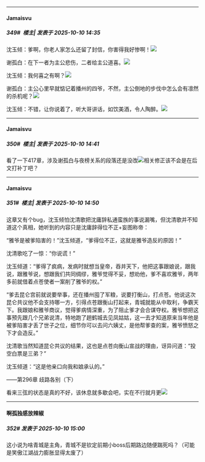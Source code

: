﻿
*****

####  Jamaisvu  
##### 349#         楼主| 发表于 2025-10-10 14:35

沈玉倾：爹啊，你老人家怎么还留了封信，你害得我好惨啊！<img src="https://static.stage1st.com/image/smiley/face2017/104.png" referrerpolicy="no-referrer">

谢孤白：在下一者为主公悲伤，二者给主公道喜。<img src="https://static.stage1st.com/image/smiley/face2017/035.png" referrerpolicy="no-referrer">

沈玉倾：我何喜之有啊？<img src="https://static.stage1st.com/image/smiley/face2017/014.png" referrerpolicy="no-referrer">

谢孤白：主公心里早就惦记着播州的四爷，不然，主公倒地的步伐中怎么会有凛然的杀机呢？<img src="https://static.stage1st.com/image/smiley/face2017/037.png" referrerpolicy="no-referrer">

沈玉倾：不错，让你说着了，听大哥讲话，如饮美酒，令人陶醉。<img src="https://static.stage1st.com/image/smiley/face2017/033.png" referrerpolicy="no-referrer">


*****

####  Jamaisvu  
##### 350#         楼主| 发表于 2025-10-10 14:41

看了一下417章，涉及谢孤白与夜榜关系的段落还是没改<img src="https://static.stage1st.com/image/smiley/face2017/044.png" referrerpolicy="no-referrer">相关修正该不会是在后文打补丁吧？


*****

####  Jamaisvu  
##### 351#         楼主| 发表于 2025-10-10 14:50

这章又有个bug，沈玉倾怕沈清歌把沈庸辞私通蛮族的事说漏嘴，但沈清歌并不知道这个真相，她听到的内容只是沈庸辞得位不正+妄图称帝：

“雅爷是被爹陷害的！”沈玉倾道，“爹得位不正，这就是雅爷造反的原因！”

沈清歌吃了一惊：“你说谎！”

沈玉倾道：“爹得了疯病，发病时就想当皇帝，吞并天下，他把这事跟娘说，跟我说，跟雅爷说，想跟我们共同绸缪，雅爷觉得不妥，想劝他，爹不喜欢雅爷，两年多前就借着点苍使者一案削了雅爷的权。”

“爹去昆仑宫前就说要举事，还在播州囤了军粮，说要打衡山，打点苍。他说这次昆仑共议他不会支持哪一方，引得点苍跟衡山打起来，青城就能从中取利，争霸天下。我跟娘和雅爷商议，觉得爹病情深重，为了阻止爹才会合谋夺权。雅爷想把这事预先跟几个兄弟说清，特地跑了趟鹤城去见凤姑姑，这一去才知道原来当年他是被爹陷害才丢了世子之位，细节你可以去问六姨丈，是他帮爹查的案，雅爷愤怒之下才会造反。”

沈清歌当然知道昆仑共议的结果，这也是点苍向衡山宣战的理由，讶异问道：“投空白票是三弟？”

沈玉倾道：“这是他亲口向我和娘承认的。”

——第296章 歧路各别（下）

看来三弦的状态是真的不好，该休息就多歇会吧，实在不行就月更<img src="https://static.stage1st.com/image/smiley/face2017/003.png" referrerpolicy="no-referrer">


*****

####  啊孤独感放辣椒  
##### 352#       发表于 2025-10-10 15:00

这小说为啥青城是主角，青城不是钦定前期小boss后期路边随便踹死吗？（可能是笑傲江湖战力膨胀显得太废了）

